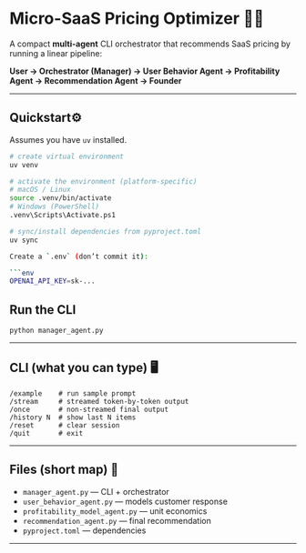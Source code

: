 # Micro-SaaS Pricing Optimizer 🚀💸

A compact **multi-agent** CLI orchestrator that recommends SaaS pricing by running a linear pipeline:

**User → Orchestrator (Manager) → User Behavior Agent → Profitability Agent → Recommendation Agent → Founder**

---

## Quickstart⚙️

Assumes you have `uv` installed.

```bash
# create virtual environment
uv venv

# activate the environment (platform-specific)
# macOS / Linux
source .venv/bin/activate
# Windows (PowerShell)
.venv\Scripts\Activate.ps1

# sync/install dependencies from pyproject.toml
uv sync

Create a `.env` (don’t commit it):

```env
OPENAI_API_KEY=sk-...
```

## Run the CLI
```
python manager_agent.py
```

---

## CLI (what you can type) 🖥️

```
/example    # run sample prompt
/stream     # streamed token-by-token output
/once       # non-streamed final output
/history N  # show last N items
/reset      # clear session
/quit       # exit
```

---

## Files (short map) 📁

* `manager_agent.py` — CLI + orchestrator
* `user_behavior_agent.py` — models customer response
* `profitability_model_agent.py` — unit economics
* `recommendation_agent.py` — final recommendation
* `pyproject.toml` — dependencies

---


